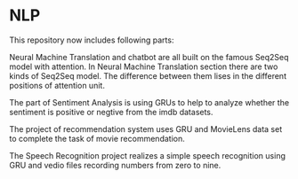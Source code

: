 # NLP
This repository now includes following parts: 

Neural Machine Translation and chatbot are all built on the famous Seq2Seq model with attention. In Neural Machine Translation section there are two kinds of Seq2Seq model. The difference between them lises in the different positions of attention unit. 

The part of Sentiment Analysis is using GRUs to help to analyze whether the sentiment is positive or negtive from the imdb datasets. 

The project of recommendation system uses GRU and MovieLens data set to complete the task of movie recommendation. 

The Speech Recognition project realizes a simple speech recognition using GRU and vedio files recording numbers from zero to nine.
